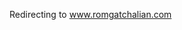 Redirecting to <a href="https://romgatchalian.com">www.romgatchalian.com</a>
<script>
if (window.location.href==='https://romgatchalian.github.io') {
    window.location.href = "https://romgatchalian.com"; 
}
</script>
